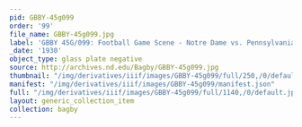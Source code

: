 ```yaml
---
pid: GBBY-45g099
order: '99'
file_name: GBBY-45g099.jpg
label: 'GBBY 45G/099: Football Game Scene - Notre Dame vs. Pennsylvania? - 1930?'
_date: '1930'
object_type: glass plate negative
source: http://archives.nd.edu/Bagby/GBBY-45g099.jpg
thumbnail: "/img/derivatives/iiif/images/GBBY-45g099/full/250,/0/default.jpg"
manifest: "/img/derivatives/iiif/images/GBBY-45g099/manifest.json"
full: "/img/derivatives/iiif/images/GBBY-45g099/full/1140,/0/default.jpg"
layout: generic_collection_item
collection: bagby
---
```

